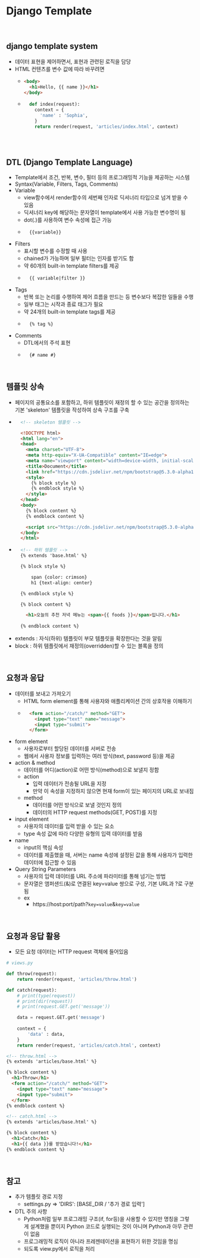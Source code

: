 # Django Template

<br/>

## django template system
- 데이터 표현을 제어하면서, 표현과 관련된 로직을 담당
- HTML 컨텐츠를 변수 값에 따라 바꾸려면
  - ```html
    <body>
      <h1>Hello, {{ name }}</h1>
    </body>
    ```
  - ```python
      def index(request):
        context = {
          'name' : 'Sophia',
        }
        return render(request, 'articles/index.html', context)
      
    ```

<br/>

## DTL (Django Template Language)
- Template에서 조건, 반복, 변수, 필터 등의 프로그래밍적 기능을 제공하는 시스템
- Syntax(Variable, Filters, Tags, Comments)
- Variable
  - view함수에서 render함수의 세번째 인자로 딕셔너리 타입으로 넘겨 받을 수 있음
  - 딕셔너리 key에 해당하는 문자열이 template에서 사용 가능한 변수명이 됨
  - dot(.)를 사용하여 변수 속성에 접근 가능
  - ```html 
      {{variable}} 
    ```
- Filters
  - 표시할 변수를 수정할 때 사용
  - chained가 가능하며 일부 필터는 인자를 받기도 함
  - 약 60개의 built-in template filters를 제공
  - ```html
      {{ variable|filter }}
    ```
- Tags
  - 반복 또는 논리를 수행하여 제어 흐름을 만드는 등 변수보다 복잡한 일들을 수행
  - 일부 태그는 시작과 종료 태그가 필요
  - 약 24개의 built-in template tags를 제공
  - ```html
      {% tag %}
    ```
- Comments
  - DTL에서의 주석 표현
  - ```html
      {# name #}
    ```

<br/>

## 템플릿 상속
- 페이지의 공통요소를 포함하고, 하위 템플릿이 재정의 할 수 있는 공간을 정의하는 기본 'skeleton' 템플릿을 작성하여 상속 구조를 구축
- ```html
    <!-- skeleton 템플릿 -->

    <!DOCTYPE html>
    <html lang="en">
    <head>
      <meta charset="UTF-8">
      <meta http-equiv="X-UA-Compatible" content="IE=edge">
      <meta name="viewport" content="width=device-width, initial-scale=1.0">
      <title>Document</title>
      <link href="https://cdn.jsdelivr.net/npm/bootstrap@5.3.0-alpha1/dist/css/bootstrap.min.css" rel="stylesheet" integrity="sha384-GLhlTQ8iRABdZLl6O3oVMWSktQOp6b7In1Zl3/Jr59b6EGGoI1aFkw7cmDA6j6gD" crossorigin="anonymous">
      <style>
        {% block style %}
        {% endblock style %}
      </style>
    </head>
    <body>
      {% block content %}
      {% endblock content %}

      <script src="https://cdn.jsdelivr.net/npm/bootstrap@5.3.0-alpha1/dist/js/bootstrap.bundle.min.js" integrity="sha384-w76AqPfDkMBDXo30jS1Sgez6pr3x5MlQ1ZAGC+nuZB+EYdgRZgiwxhTBTkF7CXvN" crossorigin="anonymous"></script>
    </body>
    </html>
  ```
- ```html
    <!-- 하위 템플릿 -->
    {% extends 'base.html' %}

    {% block style %}

        span {color: crimson}
        h1 {text-align: center}

    {% endblock style %}

    {% block content %}

      <h1>오늘의 추천 저녁 메뉴는 <span>{{ foods }}</span>입니다.</h1>
      
    {% endblock content %}
  ```
- extends : 자식(하위) 템플릿이 부모 템플릿을 확장한다는 것을 알림
- block : 하위 템플릿에서 재정의(overridden)할 수 있는 블록을 정의

<br/>

## 요청과 응답
- 데이터를 보내고 가져오기
  - HTML form element를 통해 사용자와 애플리케이션 간의 상호작용 이해하기
  - ```html
      <form action="/catch/" method="GET">
        <input type="text" name="message">
        <input type="submit">
      </form>
    ```
- form element
  - 사용자로부터 할당된 데이터를 서버로 전송
  - 웹에서 사용자 정보를 입력하는 여러 방식(text, password 등)을 제공
- action & method
  - 데이터를 어디(action)로 어떤 방식(method)으로 보낼지 정함
  - action
    - 입력 데이터가 전송될 URL을 지정
    - 만약 이 속성을 지정하지 않으면 현재 form이 있는 페이지의 URL로 보내짐
  - method
    - 데이터를 어떤 방식으로 보낼 것인지 정의
    - 데이터의 HTTP request methods(GET, POST)를 지정
- input element
  - 사용자의 데이터를 입력 받을 수 있는 요소
  - type 속성 값에 따라 다양한 유형의 입력 데이터를 받음
- name
  - input의 핵심 속성
  - 데이터를 제출했을 때, 서버는 name 속성에 설정된 값을 통해 사용자가 입력한 데이터에 접근할 수 있음
- Query String Parameters
  - 사용자의 입력 데이터를 URL 주소에 파라미터를 통해 넘기는 방법
  - 문자열은 앰퍼샌드(&)로 연결된 key=value 쌍으로 구성, 기본 URL과 ?로 구분됨
  - ex
    - https://host:port/path?`key=value`&`key=value`


<br/>

## 요청과 응답 활용
- 모든 요청 데이터는 HTTP request 객체에 들어있음
```python
# views.py

def throw(request):
    return render(request, 'articles/throw.html')

def catch(request):
    # print(type(request))
    # print(dir(request))
    # print(request.GET.get('message'))

    data = request.GET.get('message')
    
    context = {
        'data' : data,
    }
    return render(request, 'articles/catch.html', context)
```
```html
<!-- throw.html -->
{% extends 'articles/base.html' %}

{% block content %}
  <h1>Throw</h1>
  <form action="/catch/" method="GET">
    <input type="text" name="message">
    <input type="submit">
  </form>
{% endblock content %}

<!-- catch.html -->
{% extends 'articles/base.html' %}

{% block content %}
  <h1>Catch</h1>
  <h1>{{ data }}를 받았습니다!</h1>
{% endblock content %}
```


<br/>

## 참고
- 추가 템플릿 경로 지정
  - settings.py => 'DIRS': [BASE_DIR / '추가 경로 입력']
- DTL 주의 사항
  - Python처럼 일부 프로그래밍 구조(if, for등)을 사용할 수 있지만 명칭을 그렇게 설계했을 뿐이지 Python 코드로 실행되는 것이 아니며 Python과 아무 관련이 없음
  - 프로그래밍적 로직이 아니라 프레젠테이션을 표현하기 위한 것임을 명심
  - 되도록 view.py에서 로직을 처리